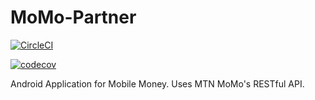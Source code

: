 # MoMo-Partner


[![CircleCI](https://dl.circleci.com/status-badge/img/gh/Lindelani-3/MoMo-Partner/tree/master.svg?style=svg)](https://dl.circleci.com/status-badge/redirect/gh/Lindelani-3/MoMo-Partner/tree/master)

[![codecov](https://codecov.io/gh/Lindelani-3/MoMo-Partner/branch/master/graph/badge.svg?token=PVBBGP59XN)](https://codecov.io/gh/Lindelani-3/MoMo-Partner)


Android Application for Mobile Money. Uses MTN MoMo's RESTful API.
